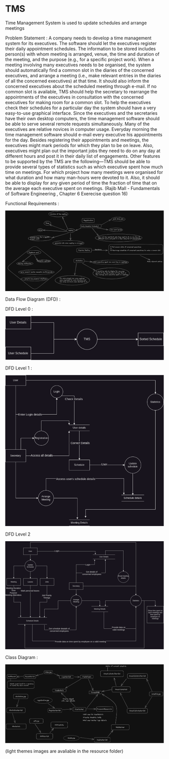 # TMS
Time Management System is used to update schedules and arrange meetings

Problem Statement :
A company needs to develop a time management system for its executives. The software should let the executives register their daily appointment schedules. The information to be stored includes person(s) with whom meeting is arranged, venue, the time and duration of the meeting, and the purpose (e.g., for a specific project work). When a meeting involving many executives needs to be organised, the system should automatically find a common slot in the diaries of the concerned executives, and arrange a meeting (i.e., make relevant entries in the diaries of all the concerned executives) at that time. It should also inform the concerned executives about the scheduled meeting through e-mail. If no common slot is available, TMS should help the secretary to rearrange the appointments of the executives in consultation with the concerned executives for making room for a common slot. To help the executives check their schedules for a particular day the system should have a very easy-to-use graphical interface. Since the executives and the secretaries have their own desktop computers, the time management software should be able to serve several remote requests simultaneously. Many of the executives are relative novices in computer usage. Everyday morning the time management software should e-mail every executive his appointments for the day. Besides registering their appointments and meetings, the executives might mark periods for which they plan to be on leave. Also, executives might plan out the important jobs they need to do on any day at different hours and post it in their daily list of engagements. Other features to be supported by the TMS are the following—TMS should be able to provide several types of statistics such as which executive spent how much time on meetings. For which project how many meetings were organised for what duration and how many man-hours were devoted to it. Also, it should be able to display for any given period of time the fraction of time that on the average each executive spent on meetings.
(Rajib Mall - Fundamentals of Software Engineering , Chapter 6 Exerecise question 16)


Functional Requirements :

![alt text](https://github.com/MercifulSamurai142/TMS/blob/master/resource/functional_requirements_dark.png)


Data Flow Diagram (DFD) :

DFD Level 0 :

![alt text](https://github.com/MercifulSamurai142/TMS/blob/master/resource/dfd0_dark.png)

DFD Level 1 :

![alt text](https://github.com/MercifulSamurai142/TMS/blob/master/resource/dfd1_dark.png)

DFD Level 2

![alt text](https://github.com/MercifulSamurai142/TMS/blob/master/resource/dfd2_dark.png)


Class Diagram :

![alt text](https://github.com/MercifulSamurai142/TMS/blob/master/resource/class_diagram_dark.png)

(light themes images are avaliable in the resource folder)

